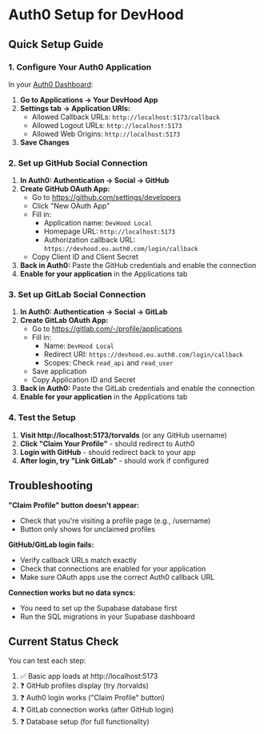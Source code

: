 # Auth0 Setup for DevHood

## Quick Setup Guide

### 1. Configure Your Auth0 Application

In your [Auth0 Dashboard](https://manage.auth0.com/):

1. **Go to Applications → Your DevHood App**
2. **Settings tab → Application URIs:**
   - Allowed Callback URLs: `http://localhost:5173/callback`
   - Allowed Logout URLs: `http://localhost:5173`
   - Allowed Web Origins: `http://localhost:5173`
3. **Save Changes**

### 2. Set up GitHub Social Connection

1. **In Auth0: Authentication → Social → GitHub**
2. **Create GitHub OAuth App:**
   - Go to https://github.com/settings/developers
   - Click "New OAuth App"
   - Fill in:
     - Application name: `DevHood Local`
     - Homepage URL: `http://localhost:5173`
     - Authorization callback URL: `https://devhood.eu.auth0.com/login/callback`
   - Copy Client ID and Client Secret
3. **Back in Auth0:** Paste the GitHub credentials and enable the connection
4. **Enable for your application** in the Applications tab

### 3. Set up GitLab Social Connection

1. **In Auth0: Authentication → Social → GitLab**
2. **Create GitLab OAuth App:**
   - Go to https://gitlab.com/-/profile/applications
   - Fill in:
     - Name: `DevHood Local`
     - Redirect URI: `https://devhood.eu.auth0.com/login/callback`
     - Scopes: Check `read_api` and `read_user`
   - Save application
   - Copy Application ID and Secret
3. **Back in Auth0:** Paste the GitLab credentials and enable the connection
4. **Enable for your application** in the Applications tab

### 4. Test the Setup

1. **Visit http://localhost:5173/torvalds** (or any GitHub username)
2. **Click "Claim Your Profile"** - should redirect to Auth0
3. **Login with GitHub** - should redirect back to your app
4. **After login, try "Link GitLab"** - should work if configured

## Troubleshooting

**"Claim Profile" button doesn't appear:**
- Check that you're visiting a profile page (e.g., /username)
- Button only shows for unclaimed profiles

**GitHub/GitLab login fails:**
- Verify callback URLs match exactly
- Check that connections are enabled for your application
- Make sure OAuth apps use the correct Auth0 callback URL

**Connection works but no data syncs:**
- You need to set up the Supabase database first
- Run the SQL migrations in your Supabase dashboard

## Current Status Check

You can test each step:
1. ✅ Basic app loads at http://localhost:5173
2. ❓ GitHub profiles display (try /torvalds)
3. ❓ Auth0 login works ("Claim Profile" button)
4. ❓ GitLab connection works (after GitHub login)
5. ❓ Database setup (for full functionality)
